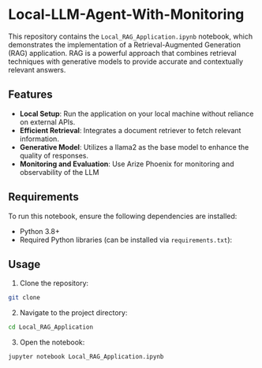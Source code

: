 # Local-LLM-Agent-With-Monitoring

This repository contains the `Local_RAG_Application.ipynb` notebook, which demonstrates the implementation of a Retrieval-Augmented Generation (RAG) application. RAG is a powerful approach that combines retrieval techniques with generative models to provide accurate and contextually relevant answers.

## Features
- **Local Setup**: Run the application on your local machine without reliance on external APIs.
- **Efficient Retrieval**: Integrates a document retriever to fetch relevant information.
- **Generative Model**: Utilizes a llama2 as the base model to enhance the quality of responses.
- **Monitoring and Evaluation**: Use Arize Phoenix for monitoring and observability of the LLM

## Requirements

To run this notebook, ensure the following dependencies are installed:

- Python 3.8+
- Required Python libraries (can be installed via `requirements.txt`):



## Usage

1. Clone the repository:

```bash
git clone 
```

2. Navigate to the project directory:

```bash
cd Local_RAG_Application
```

3. Open the notebook:

```bash
jupyter notebook Local_RAG_Application.ipynb
```
